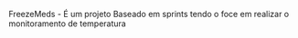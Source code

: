 FreezeMeds - É um projeto Baseado em sprints tendo o foce em realizar o monitoramento de temperatura 
